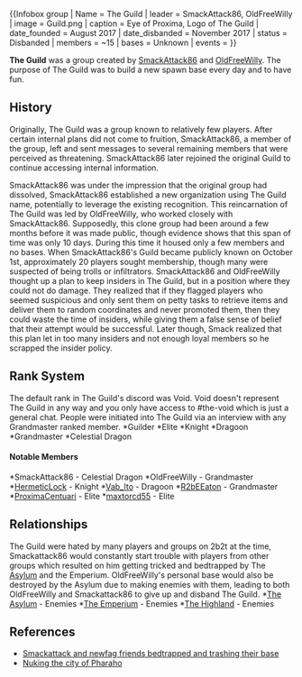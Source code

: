 {{Infobox group
| Name = The Guild
| leader = SmackAttack86, OldFreeWilly
| image = Guild.png
| caption = Eye of Proxima, Logo of The Guild
| date_founded = August 2017
| date_disbanded = November 2017
| status = Disbanded
| members = ~15
| bases = Unknown
| events =
}}

**The Guild** was a group created by [SmackAttack86](https://2b2t.miraheze.org/wiki/SmackAttack86) and [OldFreeWilly](https://2b2t.miraheze.org/wiki/OldFreeWilly). The purpose of The Guild was to build a new spawn base every day and to have fun.

## History
Originally, The Guild was a group known to relatively few players. After certain internal plans did not come to fruition, SmackAttack86, a member of the group, left and sent messages to several remaining members that were perceived as threatening. SmackAttack86 later rejoined the original Guild to continue accessing internal information.

SmackAttack86 was under the impression that the original group had dissolved, SmackAttack86 established a new organization using The Guild name, potentially to leverage the existing recognition. This reincarnation of The Guild was led by OldFreeWilly, who worked closely with SmackAttack86. Supposedly, this clone group had been around a few months before it was made public, though evidence shows that this span of time was only 10 days. During this time it housed only a few members and no bases. When SmackAttack86's Guild became publicly known on October 1st, approximately 20 players sought membership, though many were suspected of being trolls or infiltrators. SmackAttack86 and OldFreeWilly thought up a plan to keep insiders in The Guild, but in a position where they could not do damage. They realized that if they flagged players who seemed suspicious and only sent them on petty tasks to retrieve items and deliver them to random coordinates and never promoted them, then they could waste the time of insiders, while giving them a false sense of belief that their attempt would be successful. Later though, Smack realized that this plan let in too many insiders and not enough loyal members so he scrapped the insider policy.

## Rank System
The default rank in The Guild's discord was Void. Void doesn't represent The Guild in any way and you only have access to #the-void which is just a general chat. People were initiated into The Guild via an interview with any Grandmaster ranked member.
*Guilder
*Elite
*Knight
*Dragoon
*Grandmaster
*Celestial Dragon

#### Notable Members
*SmackAttack86 - Celestial Dragon
*OldFreeWilly - Grandmaster
*[HermeticLock](https://2b2t.miraheze.org/wiki/HermeticLock) - Knight
*[Vab_Ito](https://2b2t.miraheze.org/wiki/Vab_Ito) - Dragoon
*[R2bEEaton](https://2b2t.miraheze.org/wiki/R2bEEaton) - Grandmaster
*[ProximaCentuari](https://2b2t.miraheze.org/wiki/ProximaCentuari) - Elite
*[maxtorcd55](https://2b2t.miraheze.org/wiki/maxtorcd55) - Elite

## Relationships
The Guild were hated by many players and groups on 2b2t at the time, Smackattack86 would constantly start trouble with players from other groups which resulted on him getting tricked and bedtrapped by The [Asylum](https://2b2t.miraheze.org/wiki/Asylum) and the Emperium. OldFreeWilly's personal base would also be destroyed by the Asylum due to making enemies with them, leading to both OldFreeWilly and Smackattack86 to give up and disband The Guild.
*[The Asylum](https://2b2t.miraheze.org/wiki/The_Asylum) - Enemies
*[The Emperium](https://2b2t.miraheze.org/wiki/Emperium) - Enemies
*[The Highland](https://2b2t.miraheze.org/wiki/The_Highland) - Enemies

## References
* [Smackattack and newfag friends bedtrapped and trashing their base](https://www.youtube.com/watch?v=pm9Gj5yPUWE)
* [Nuking the city of Pharaho](https://www.youtube.com/watch?v=2gTRy_Hf5mc)